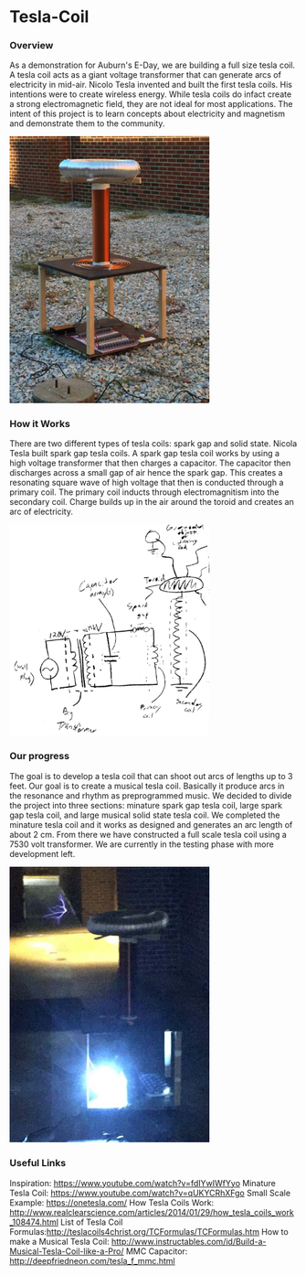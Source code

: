 # Tesla-Coil

<h3>Overview</h3>

As a demonstration for Auburn's E-Day, we are building a full size tesla coil.  A tesla coil acts as a giant voltage transformer that can generate arcs of electricity in mid-air.  Nicolo Tesla invented and built the first tesla coils.  His intentions were to create wireless energy.  While tesla coils do infact create a strong electromagnetic field, they are not ideal for most applications.  The intent of this project is to learn concepts about electricity and magnetism and demonstrate them to the community.

<img src="/Photos/first_test.jpg" width="350"/>
		
<h3>How it Works</h3>

There are two different types of tesla coils: spark gap and solid state.  Nicola Tesla built spark gap tesla coils.  A spark gap tesla coil works by using a high voltage transformer that then charges a capacitor.  The capacitor then discharges across a small gap of air hence the spark gap.  This creates a resonating square wave of high voltage that then is conducted through a primary coil.  The primary coil inducts through electromagnitism into the secondary coil.  Charge builds up in the air around the toroid and creates an arc of electricity.

<img src="/Schematics/inverted_schematic.jpg" width="350"/>
			
<h3>Our progress</h3>

The goal is to develop a tesla coil that can shoot out arcs of lengths up to 3 feet.  Our goal is to create a musical tesla coil.  Basically it produce arcs in the resonance and rhythm as preprogrammed music.  We decided to divide the project into three sections: minature spark gap tesla coil, large spark gap tesla coil, and large musical solid state tesla coil.  We completed the minature tesla coil and it works as designed and generates an arc length of about 2 cm.  From there we have constructed a full scale tesla coil using a 7530 volt transformer.  We are currently in the testing phase with more development left.

<img src="/Photos/fourth_test.JPG" width="350"/>

<h3>Useful Links</h3>

Inspiration: https://www.youtube.com/watch?v=fdIYwIWfYyo
Minature Tesla Coil: https://www.youtube.com/watch?v=qUKYCRhXFgo
Small Scale Example: https://onetesla.com/
How Tesla Coils Work: http://www.realclearscience.com/articles/2014/01/29/how_tesla_coils_work_108474.html
List of Tesla Coil Formulas:http://teslacoils4christ.org/TCFormulas/TCFormulas.htm
How to make a Musical Tesla Coil: http://www.instructables.com/id/Build-a-Musical-Tesla-Coil-like-a-Pro/
MMC Capacitor: http://deepfriedneon.com/tesla_f_mmc.html
